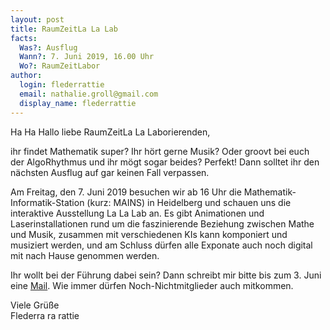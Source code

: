 ```yaml
---
layout: post
title: RaumZeitLa La Lab
facts:
  Was?: Ausflug
  Wann?: 7. Juni 2019, 16.00 Uhr
  Wo?: RaumZeitLabor
author:
  login: flederrattie
  email: nathalie.groll@gmail.com
  display_name: flederrattie
---
```


Ha Ha Hallo liebe RaumZeitLa La Laborierenden,

ihr findet Mathematik super?
Ihr hört gerne Musik?
Oder groovt bei euch der AlgoRhythmus und ihr mögt sogar beides?
Perfekt! Dann solltet ihr den nächsten Ausflug auf gar keinen Fall verpassen.

Am Freitag, den 7. Juni 2019 besuchen wir ab 16 Uhr die Mathematik-Informatik-Station (kurz: MAINS) in Heidelberg und schauen uns die interaktive Ausstellung La La Lab an.
Es gibt Animationen und Laserinstallationen rund um die faszinierende Beziehung zwischen Mathe und Musik, zusammen mit verschiedenen KIs kann komponiert und musiziert werden, und am Schluss dürfen alle Exponate auch noch digital mit nach Hause genommen werden.

Ihr wollt bei der Führung dabei sein? Dann schreibt mir bitte bis zum 3. Juni eine [Mail](mailto:nathalie.groll@gmail.com).
Wie immer dürfen Noch-Nichtmitglieder auch mitkommen.

Viele Grüße <br />
Flederra ra rattie

